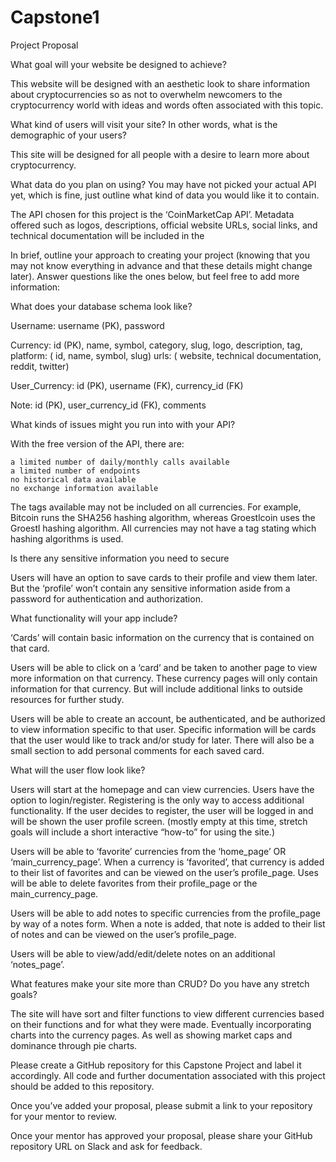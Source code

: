 # Capstone1

Project Proposal



What goal will your website be designed to achieve? 

This website will be designed with an aesthetic look to share information about cryptocurrencies so as not to overwhelm newcomers to the cryptocurrency world with ideas and words often associated with this topic.



What kind of users will visit your site? In other words, what is the demographic of your users? 

This site will be designed for all people with a desire to learn more about cryptocurrency.



What data do you plan on using? You may have not picked your actual API yet, which is fine, just outline what kind of data you would like it to contain. 

The API chosen for this project is the ‘CoinMarketCap API’.
Metadata offered such as logos, descriptions, official website URLs, social links, and technical documentation will be included in the 



In brief, outline your approach to creating your project (knowing that you may not know everything in advance and that these details might change later). Answer questions like the ones below, but feel free to add more information: 

What does your database schema look like?

Username: 	username (PK), 
		password

Currency: 	id (PK), 
		name, 
		symbol, 
		category, 
		slug, 
		logo, 
		description, 
		tag, 
		platform: (
			id, 
			name, 
			symbol, 
			slug)
		 urls: 	(
			website, 
			technical documentation, 
			reddit,
			twitter)

User_Currency:	id (PK),
			username (FK),
			currency_id (FK)

Note:			id (PK),
			user_currency_id (FK),
			comments



What kinds of issues might you run into with your API? 

With the free version of the API, there are:

	a limited number of daily/monthly calls available
	a limited number of endpoints
	no historical data available
	no exchange information available

The tags available may not be included on all currencies. For example, Bitcoin runs the SHA256 hashing algorithm, whereas Groestlcoin uses the Groestl hashing algorithm. All currencies may not have a tag stating which hashing algorithms is used.



Is there any sensitive information you need to secure

Users will have an option to save cards  to their profile and view them later. But the ‘profile’ won’t contain any sensitive information aside from a password for authentication and authorization.



What functionality will your app include?

‘Cards’ will contain basic information on the currency that is contained on that card. 

Users will be able to click on a ‘card’ and be taken to another page to view more information on that currency. These currency pages will only contain information for that currency. But will include additional links to outside resources for further study.

Users will be able to create an account, be authenticated, and be authorized to view information specific to that user. Specific information will be cards that the user would like to track and/or study for later. There will also be a small section to add personal comments for each saved card.



What will the user flow look like?

Users will start at the homepage and can view currencies. Users have the option to login/register. Registering is the only way to access additional functionality. If the user decides to register, the user will be logged in and will be shown the user profile screen. (mostly empty at this time, stretch goals will include a short interactive “how-to” for using the site.)

Users will be able to ‘favorite’ currencies from the ‘home_page’ OR ‘main_currency_page’. When a currency is ‘favorited’, that currency is added to their list of favorites and can be viewed on the user’s profile_page. Uses will be able to delete favorites from their profile_page or the main_currency_page.

Users will be able to add notes to specific currencies from the profile_page by way of a notes form. When a note is added, that note is added to their list of notes and can be viewed on the user’s profile_page.

Users will be able to view/add/edit/delete notes on an additional ‘notes_page’.



What features make your site more than CRUD? Do you have any stretch goals?

The site will have sort and filter functions to view different currencies based on their functions and for what they were made. Eventually incorporating charts into the currency pages. As well as showing market caps and dominance through pie charts.
	





Please create a GitHub repository for this Capstone Project and label it accordingly. All code and further documentation associated with this project should be added to this repository. 

Once you’ve added your proposal, please submit a link to your repository for your mentor to review. 

Once your mentor has approved your proposal, please share your GitHub repository URL on Slack and ask for feedback.
